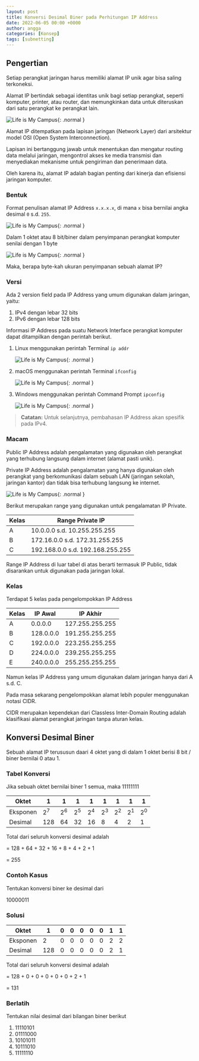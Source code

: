 ```yaml
---
layout: post
title: Konversi Desimal Biner pada Perhitungan IP Address
date: 2022-06-05 00:00 +0000
author: angga
categories: [Konsep]
tags: [subnetting]
---
```


## Pengertian

Setiap perangkat jaringan harus memiliki alamat IP unik agar bisa saling terkoneksi.

Alamat IP bertindak sebagai identitas unik bagi setiap perangkat, seperti komputer, printer, atau router, dan memungkinkan data untuk diteruskan dari satu perangkat ke perangkat lain.

![Life is My Campus](/assets/img/2022-06-05-konversi-desimal-biner-pada-perhitungan-ip-address/01.png){: .normal }

Alamat IP ditempatkan pada lapisan jaringan (Network Layer) dari arsitektur model OSI (Open System Interconnection).

Lapisan ini bertanggung jawab untuk menentukan dan mengatur routing data melalui jaringan, mengontrol akses ke media transmisi dan menyediakan mekanisme untuk pengiriman dan penerimaan data.

Oleh karena itu, alamat IP adalah bagian penting dari kinerja dan efisiensi jaringan komputer.

### Bentuk

Format penulisan alamat IP Address `x.x.x.x`, di mana `x` bisa bernilai angka desimal `0` s.d. `255`.

![Life is My Campus](/assets/img/2022-06-05-konversi-desimal-biner-pada-perhitungan-ip-address/02.png){: .normal }

Dalam 1 oktet atau 8 bit/biner dalam penyimpanan perangkat komputer senilai dengan 1 byte

![Life is My Campus](/assets/img/2022-06-05-konversi-desimal-biner-pada-perhitungan-ip-address/03.png){: .normal }

Maka, berapa byte-kah ukuran penyimpanan sebuah alamat IP?

### Versi

Ada 2 version field pada IP Address yang umum digunakan dalam jaringan, yaitu:

1. IPv4 dengan lebar 32 bits
2. IPv6 dengan lebar 128 bits

Informasi IP Address pada suatu Network Interface perangkat komputer dapat ditampilkan dengan perintah berikut.

1. Linux menggunakan perintah Terminal `ip addr`

   ![Life is My Campus](/assets/img/2022-06-05-konversi-desimal-biner-pada-perhitungan-ip-address/04.png){: .normal }

2. macOS menggunakan perintah Terminal `ifconfig`

   ![Life is My Campus](/assets/img/2022-06-05-konversi-desimal-biner-pada-perhitungan-ip-address/05.png){: .normal }

3. Windows menggunakan perintah Command Prompt `ipconfig`

   ![Life is My Campus](/assets/img/2022-06-05-konversi-desimal-biner-pada-perhitungan-ip-address/06.png){: .normal }

> **Catatan:**
> Untuk selanjutnya, pembahasan IP Address akan spesifik pada IPv4.

### Macam

Public IP Address adalah pengalamatan yang digunakan oleh perangkat yang terhubung langsung dalam internet (alamat pasti unik).

Private IP Address adalah pengalamatan yang hanya digunakan oleh perangkat yang berkomunikasi dalam sebuah LAN (jaringan sekolah, jaringan kantor) dan tidak bisa terhubung langsung ke internet.

![Life is My Campus](/assets/img/2022-06-05-konversi-desimal-biner-pada-perhitungan-ip-address/07.png){: .normal }

Berikut merupakan range yang digunakan untuk pengalamatan IP Private.

| Kelas | Range Private IP                 |
| ----- | -------------------------------- |
| A     | 10.0.0.0 s.d. 10.255.255.255     |
| B     | 172.16.0.0 s.d. 172.31.255.255   |
| C     | 192.168.0.0 s.d. 192.168.255.255 |

Range IP Address di luar tabel di atas berarti termasuk IP Public, tidak disarankan untuk digunakan pada jaringan lokal.

### Kelas

Terdapat 5 kelas pada pengelompokkan IP Address

| Kelas | IP Awal   | IP Akhir        |
| ----- | --------- | --------------- |
| A     | 0.0.0.0   | 127.255.255.255 |
| B     | 128.0.0.0 | 191.255.255.255 |
| C     | 192.0.0.0 | 223.255.255.255 |
| D     | 224.0.0.0 | 239.255.255.255 |
| E     | 240.0.0.0 | 255.255.255.255 |

Namun kelas IP Address yang umum digunakan dalam jaringan hanya dari A s.d. C.

Pada masa sekarang pengelompokkan alamat lebih populer menggunakan notasi CIDR.

CIDR merupakan kependekan dari Classless Inter-Domain Routing adalah klasifikasi alamat perangkat jaringan tanpa aturan kelas.

## Konversi Desimal Biner

Sebuah alamat IP terususun daari 4 oktet yang di dalam 1 oktet berisi 8 bit / biner bernilai 0 atau 1.

### Tabel Konversi

Jika sebuah oktet bernilai biner 1 semua, maka 11111111

| Oktet    | 1             | 1             | 1             | 1             | 1             | 1             | 1             | 1             |
| -------- | ------------- | ------------- | ------------- | ------------- | ------------- | ------------- | ------------- | ------------- |
| Eksponen | 2<sup>7</sup> | 2<sup>6</sup> | 2<sup>5</sup> | 2<sup>4</sup> | 2<sup>3</sup> | 2<sup>2</sup> | 2<sup>1</sup> | 2<sup>0</sup> |
| Desimal  | 128           | 64            | 32            | 16            | 8             | 4             | 2             | 1             |

Total dari seluruh konversi desimal adalah

= 128 + 64 + 32 + 16 + 8 + 4 + 2 + 1

= 255

### Contoh Kasus

Tentukan konversi biner ke desimal dari

10000011

### Solusi

| Oktet    | 1            | 0   | 0   | 0   | 0   | 0   | 1            | 1            |
| -------- | ------------ | --- | --- | --- | --- | --- | ------------ | ------------ |
| Eksponen | 2<sup></sup> | 0   | 0   | 0   | 0   | 0   | 2<sup></sup> | 2<sup></sup> |
| Desimal  | 128          | 0   | 0   | 0   | 0   | 0   | 2            | 1            |

Total dari seluruh konversi desimal adalah

= 128 + 0 + 0 + 0 + 0 + 0 + 2 + 1

= 131

### Berlatih

Tentukan nilai desimal dari bilangan biner berikut

1. 11110101
1. 01111000
1. 10101011
1. 10111010
1. 11111110
